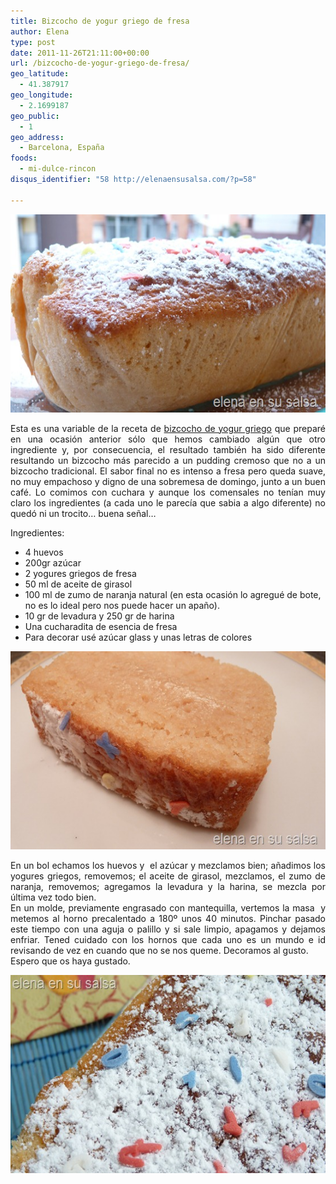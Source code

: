 ```yaml
---
title: Bizcocho de yogur griego de fresa
author: Elena
type: post
date: 2011-11-26T21:11:00+00:00
url: /bizcocho-de-yogur-griego-de-fresa/
geo_latitude:
  - 41.387917
geo_longitude:
  - 2.1699187
geo_public:
  - 1
geo_address:
  - Barcelona, España
foods:
  - mi-dulce-rincon
disqus_identifier: "58 http://elenaensusalsa.com/?p=58"

---
```

[<img style="display: inline; border-width: 0px;" title="P1050408" src="/2018/03/P1050408_thumb-25255B4-25255D.jpg" alt="P1050408" width="561" height="317" border="0" />][1]

<div align="justify">
  Esta es una variable de la receta de <a href="https://elenaensusalsa.com/bizcocho-de-yogur-griego/">bizcocho de yogur griego</a> que preparé en una ocasión anterior sólo que hemos cambiado algún que otro ingrediente y, por consecuencia, el resultado también ha sido diferente resultando un bizcocho más parecido a un pudding cremoso que no a un bizcocho tradicional. El sabor final no es intenso a fresa pero queda suave, no muy empachoso y digno de una sobremesa de domingo, junto a un buen café. Lo comimos con cuchara y aunque los comensales no tenían muy claro los ingredientes (a cada uno le parecía que sabia a algo diferente) no quedó ni un trocito… buena señal…
</div>

Ingredientes:

  * 4 huevos
  * 200gr azúcar
  * 2 yogures griegos de fresa
  * 50 ml de aceite de girasol
  * 100 ml de zumo de naranja natural (en esta ocasión lo agregué de bote, no es lo ideal pero nos puede hacer un apaño).
  * 10 gr de levadura y 250 gr de harina
  * Una cucharadita de esencia de fresa
  * Para decorar usé azúcar glass y unas letras de colores

[<img style="display: inline; border-width: 0px;" title="P1050449" src="/2018/03/P1050449_thumb-25255B3-25255D.jpg" alt="P1050449" width="561" height="317" border="0" />][2]

<div align="justify">
  En un bol echamos los huevos y  el azúcar y mezclamos bien; añadimos los yogures griegos, removemos; el aceite de girasol, mezclamos, el zumo de naranja, removemos; agregamos la levadura y la harina, se mezcla por última vez todo bien.<br /> En un molde, previamente engrasado con mantequilla, vertemos la masa  y metemos al horno precalentado a 180º unos 40 minutos. Pinchar pasado este tiempo con una aguja o palillo y si sale limpio, apagamos y dejamos enfriar. Tened cuidado con los hornos que cada uno es un mundo e id revisando de vez en cuando que no se nos queme. Decoramos al gusto.
</div>

<div align="justify">
  Espero que os haya gustado.
</div>

[<img style="display: inline; border-width: 0px;" title="P1050412" src="/2018/03/P1050412_thumb-25255B4-25255D.jpg" alt="P1050412" width="561" height="317" border="0" />][3]

 [1]: /2018/03/P1050408_thumb-25255B4-25255D.jpg
 [2]: /2018/03/P1050449_thumb-25255B3-25255D.jpg
 [3]: /2018/03/P1050412_thumb-25255B4-25255D.jpg
